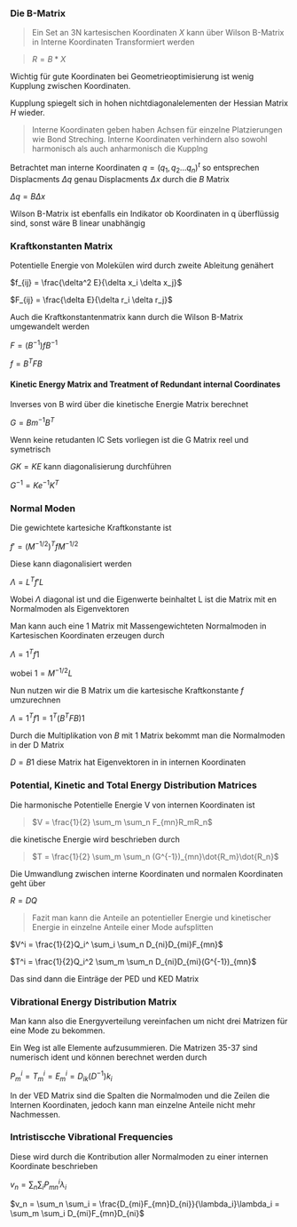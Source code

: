 ### Die B-Matrix

> Ein Set an 3N kartesischen Koordinaten $X$ kann über Wilson B-Matrix in Interne Koordinaten Transformiert werden


>$R = B * X$

Wichtig für gute Koordinaten bei Geometrieoptimisierung ist wenig Kupplung zwischen Koordinaten.

Kupplung spiegelt sich in hohen nichtdiagonalelementen der Hessian Matrix $H$ wieder.

> Interne Koordinaten geben haben Achsen für einzelne Platzierungen wie Bond Streching. Interne Koordinaten verhindern also sowohl harmonisch als auch anharmonisch die Kupplng

Betrachtet man interne Koordinaten $q = (q_1,q_2...q_n)^t$ so entsprechen Displacments $\Delta q$ genau Displacments $\Delta x$ durch die $B$ Matrix

$\Delta q = B \Delta x$

Wilson B-Matrix ist ebenfalls ein Indikator ob Koordinaten in q überflüssig sind, sonst wäre B linear unabhängig

### Kraftkonstanten Matrix

Potentielle Energie von Molekülen wird durch zweite Ableitung genähert

$f_{ij} = \frac{\delta^2 E}{\delta x_i \delta x_j}$

$F_{ij} = \frac{\delta E}{\delta r_i \delta r_j}$

Auch die Kraftkonstantenmatrix kann durch die Wilson B-Matrix umgewandelt werden

$F = (B^{-1})f B^{-1}$

$f = B^T F B$

#### Kinetic Energy Matrix and Treatment of Redundant internal Coordinates

Inverses von B wird über die kinetische Energie Matrix berechnet

$G = B m^{-1} B^T$

Wenn keine retudanten IC Sets vorliegen ist die G Matrix reel und symetrisch

$GK = KE$ kann diagonalisierung durchführen

$G^{-1} = Ke^{-1}K^T$

### Normal Moden

Die gewichtete kartesiche Kraftkonstante ist

$f' = (M^{-1/2})^T f M^{-1/2}$

Diese kann diagonalisiert werden

$\Lambda = L^T f' L$

Wobei $\Lambda$ diagonal ist und die Eigenwerte beinhaltet L ist die Matrix mit en Normalmoden als Eigenvektoren

Man kann auch eine $1$ Matrix mit Massengewichteten Normalmoden in Kartesischen Koordinaten erzeugen durch

$\Lambda = 1^T f 1$

wobei $1 = M^{-1/2}L$ 

Nun nutzen wir die B Matrix um die kartesische Kraftkonstante $f$ umzurechnen

$\Lambda = 1^T f 1 = 1^T (B^T F B)1$

Durch die Multiplikation von $B$ mit $1$ Matrix bekommt man die Normalmoden in der D Matrix

$D = B1$ diese Matrix hat Eigenvektoren in in internen Koordinaten

### Potential, Kinetic and Total Energy Distribution Matrices

Die harmonische Potentielle Energie V von internen Koordinaten ist

> $V = \frac{1}{2} \sum_m \sum_n F_{mn}R_mR_n$

die kinetische Energie wird beschrieben durch

> $T = \frac{1}{2} \sum_m \sum_n (G^{-1})_{mn}\dot{R_m}\dot{R_n}$

Die Umwandlung zwischen interne Koordinaten und normalen Koordinaten geht über

$R = DQ$

> Fazit man kann die Anteile an potentieller Energie und kinetischer Energie in einzelne Anteile einer Mode aufsplitten

$V^i = \frac{1}{2}Q_i^ \sum_i \sum_n D_{ni}D_{mi}F_{mn}$

$T^i =  \frac{1}{2}Q_i^2 \sum_m \sum_n D_{ni}D_{mi}(G^{-1})_{mn}$

Das sind dann die Einträge der PED und KED Matrix

### Vibrational Energy Distribution Matrix

Man kann also die Energyverteilung vereinfachen um nicht drei Matrizen für eine Mode zu bekommen.

Ein Weg ist alle Elemente aufzusummieren. Die Matrizen 35-37 sind numerisch ident und können berechnet werden durch

$P_m^i = T_m^i = E_m^i = D_{ik}(D^{-1})k_i$

In der VED Matrix sind die Spalten die Normalmoden und die Zeilen die Internen Koordinaten, jedoch kann man einzelne Anteile nicht mehr Nachmessen.

### Intristiscche Vibrational Frequencies

Diese wird durch die Kontribution aller Normalmoden zu einer internen Koordinate beschrieben

$v_n = \sum_n \sum_i P^i_{mn} \lambda_i$


$v_n = \sum_n \sum_i = \frac{D_{mi}F_{mn}D_{ni}}{\lambda_i}\lambda_i = \sum_m \sum_i D_{mi}F_{mn}D_{ni}$


